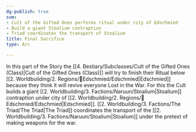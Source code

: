 ```yaml
---
dg-publish: true
sum:
- Cult of the Gifted Ones performs ritual under city of Edschmied
- Build a giant Stoalium contraption
- Triad coordinates the transport of Stoalium
title: Final Sacrifice
type: Arc

---
```






In this part of the Story the [[4. Bestiary/Subclasses/Cult of the Gifted Ones (Class)\|Cult of the Gifted Ones (Class)]] will try to finish their Ritual below [[2. Worldbuilding/2. Regions/🏰Edschmied/Edschmied\|Edschmied]] because they think it will revive everyone Lost in the War.
For this the Cult builds a giant [[2. Worldbuilding/3. Factions/Naruun/Stoalium\|Stoalium]] contraption under city of [[2. Worldbuilding/2. Regions/🏰Edschmied/Edschmied\|Edschmied]]. [[2. Worldbuilding/3. Factions/The Triad/The Triad\|The Triad]] coordinates the transport of the [[2. Worldbuilding/3. Factions/Naruun/Stoalium\|Stoalium]] under the pretext of making weapons for the war.  